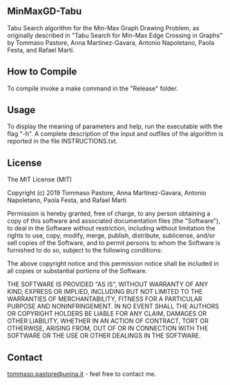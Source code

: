 ## MinMaxGD-Tabu
Tabu Search algorithm for the  Min-Max Graph Drawing Problem, as originally described in "Tabu Search for Min-Max Edge Crossing in Graphs" 
by Tommaso Pastore, Anna Martínez-Gavara, Antonio Napoletano, Paola Festa, and Rafael Martí.
## How to Compile
To compile invoke a make command in the "Release" folder.
## Usage
To display the meaning of parameters and help, run the executable with the flag "-h". A complete description of the input and outfiles of the 
algorithm is reported in the file INSTRUCTIONS.txt.

## License
The MIT License (MIT)

Copyright (c) 2019 Tommaso Pastore, Anna Martínez-Gavara, Antonio Napoletano, Paola Festa, and Rafael Martí

Permission is hereby granted, free of charge, to any person obtaining a copy
of this software and associated documentation files (the "Software"), to deal
in the Software without restriction, including without limitation the rights
to use, copy, modify, merge, publish, distribute, sublicense, and/or sell
copies of the Software, and to permit persons to whom the Software is
furnished to do so, subject to the following conditions:

The above copyright notice and this permission notice shall be included in all
copies or substantial portions of the Software.

THE SOFTWARE IS PROVIDED "AS IS", WITHOUT WARRANTY OF ANY KIND, EXPRESS OR
IMPLIED, INCLUDING BUT NOT LIMITED TO THE WARRANTIES OF MERCHANTABILITY,
FITNESS FOR A PARTICULAR PURPOSE AND NONINFRINGEMENT. IN NO EVENT SHALL THE
AUTHORS OR COPYRIGHT HOLDERS BE LIABLE FOR ANY CLAIM, DAMAGES OR OTHER
LIABILITY, WHETHER IN AN ACTION OF CONTRACT, TORT OR OTHERWISE, ARISING FROM,
OUT OF OR IN CONNECTION WITH THE SOFTWARE OR THE USE OR OTHER DEALINGS IN THE
SOFTWARE.

## Contact
tommaso.pastore@unina.it - feel free to contact me.

